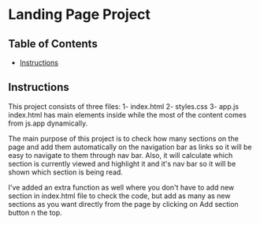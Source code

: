 # Landing Page Project

## Table of Contents

-   [Instructions](#instructions)

## Instructions

This project consists of three files:
1- index.html
2- styles.css
3- app.js
index.html has main elements inside while the most of the content comes from js.app dynamically.

The main purpose of this project is to check how many sections on the page and add them automatically on the navigation bar as links so it will be easy to navigate to them through nav bar. Also, it will calculate which section is currently viewed and highlight it and it's nav bar so it will be shown which section is being read.

I've added an extra function as well where you don't have to add new section in index.html file to check the code, but add as many as new sections as you want directly from the page by clicking on Add section button n the top.
